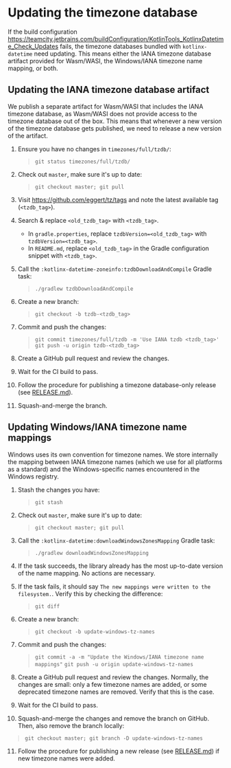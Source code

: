 # Updating the timezone database

If the build configuration <https://teamcity.jetbrains.com/buildConfiguration/KotlinTools_KotlinxDatetime_Check_Updates>
fails, the timezone databases bundled with `kotlinx-datetime` need updating.
This means either the IANA timezone database artifact provided for Wasm/WASI,
the Windows/IANA timezone name mapping, or both.

## Updating the IANA timezone database artifact

We publish a separate artifact for Wasm/WASI that includes
the IANA timezone database, as Wasm/WASI does not provide access to the
timezone database out of the box.
This means that whenever a new version of the timezone database gets published,
we need to release a new version of the artifact.

1. Ensure you have no changes in `timezones/full/tzdb/`:
   > `git status timezones/full/tzdb/`

2. Check out `master`, make sure it's up to date:
   > `git checkout master; git pull`

3. Visit <https://github.com/eggert/tz/tags> and note the latest available tag
   (`<tzdb_tag>`).

4. Search & replace `<old_tzdb_tag>` with `<tzdb_tag>`.
   - In `gradle.properties`, replace `tzdbVersion=<old_tzdb_tag>`
     with `tzdbVersion=<tzdb_tag>`.
   - In `README.md`,
     replace `<old_tzdb_tag>` in the Gradle configuration snippet
     with `<tzdb_tag>`.

5. Call the `:kotlinx-datetime-zoneinfo:tzdbDownloadAndCompile` Gradle task:
   > `./gradlew tzdbDownloadAndCompile`

6. Create a new branch:
   > `git checkout -b tzdb-<tzdb_tag>`

7. Commit and push the changes:
   > `git commit timezones/full/tzdb -m 'Use IANA tzdb <tzdb_tag>'`
   > `git push -u origin tzdb-<tzdb_tag>`

8. Create a GitHub pull request and review the changes.

9. Wait for the CI build to pass.

10. Follow the procedure for publishing a timezone database-only release
   (see [RELEASE.md](RELEASE.md)).

11. Squash-and-merge the branch.

## Updating Windows/IANA timezone name mappings

Windows uses its own convention for timezone names.
We store internally the mapping between IANA timezone names
(which we use for all platforms as a standard) and the
Windows-specific names encountered in the Windows registry.

1. Stash the changes you have:
   > `git stash`

2. Check out `master`, make sure it's up to date:
   > `git checkout master; git pull`

3. Call the `:kotlinx-datetime:downloadWindowsZonesMapping` Gradle task:
   > `./gradlew downloadWindowsZonesMapping`

4. If the task succeeds, the library already has the most up-to-date version
   of the name mapping.
   No actions are necessary.

5. If the task fails, it should say
   `The new mappings were written to the filesystem.`.
   Verify this by checking the difference:
   > `git diff`

6. Create a new branch:
   > `git checkout -b update-windows-tz-names`

7. Commit and push the changes:
   > `git commit -a -m "Update the Windows/IANA timezone name mappings"`
   > `git push -u origin update-windows-tz-names`

8. Create a GitHub pull request and review the changes.
   Normally, the changes are small: only a few timezone names are added,
   or some deprecated timezone names are removed.
   Verify that this is the case.

9. Wait for the CI build to pass.

10. Squash-and-merge the changes and remove the branch on GitHub.
   Then, also remove the branch locally:
   > `git checkout master; git branch -D update-windows-tz-names`

11. Follow the procedure for publishing a new release
   (see [RELEASE.md](RELEASE.md)) if new timezone names were added.
